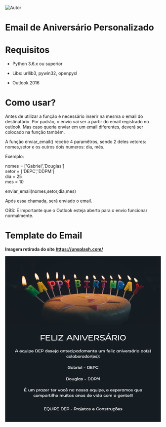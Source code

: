 ![Autor](https://img.shields.io/badge/Autor-Gabriel%20Gomes-green?color=red&label=Autor&style=for-the-badge)
# **Email de Aniversário Personalizado** #

# Requisitos

  - Python 3.6.x ou superior 

  - Libs: urllib3, pywin32, openpyxl

  - Outlook 2016

# Como usar?
  Antes de utilizar a função é necessário inserir na mesma o email do destinatário. Por padrão, o envio vai ser a partir do email registrado no outlook. Mas caso queria enviar em um email diferentes, deverá ser colocado na função também.

  A função enviar_email() recebe 4 paramêtros, sendo 2 deles vetores: nomes,setor e os outros dois numeros: dia, mês.

  Exemplo:

  nomes = ['Gabriel','Douglas'] <br>
  setor = ['DEPC','DDPM'] <br>
  dia = 25 <br>
  mes = 10 <br>

  enviar_email(nomes,setor,dia,mes)

  Após essa chamada, será enviado o email.

  OBS: É importante que o Outlook esteja aberto para o envio funcionar normalmente.

# Template do Email
<b>Imagem retirada do site https://unsplash.com/</b>

<img src="Template_Email.PNG" alt="template_email_birthday">
